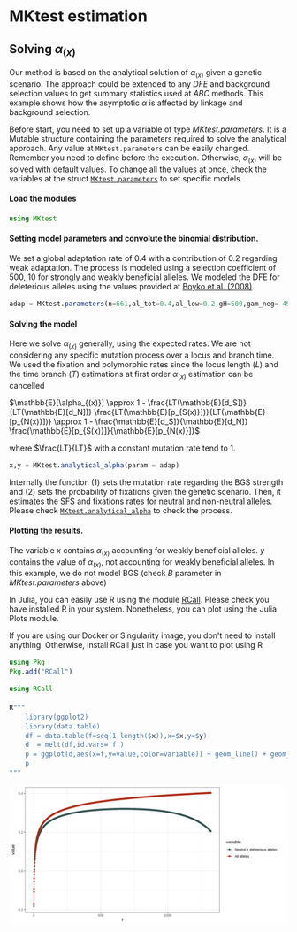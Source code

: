 # MKtest estimation
## Solving $\alpha_{(x)}$
Our method is based on the analytical solution of $\alpha_{(x)}$ given a genetic scenario. The approach could be extended to any *DFE* and background selection values to get summary statistics used at *ABC* methods. This example shows how the asymptotic $\alpha$ is affected by linkage and background selection.

Before start, you need to set up a variable of type *MKtest.parameters*. It is a Mutable structure containing the parameters required to solve the analytical approach. Any value at ```MKtest.parameters``` can be easily changed. Remember you need to define before the execution. Otherwise, $\alpha_{(x)}$ will be solved with default values. To change all the values at once, check the variables at the struct [`MKtest.parameters`](@ref) to set specific models.

#### Load the modules
```julia
using MKtest
```

#### Setting model parameters and convolute the binomial distribution.
We set a global adaptation rate of 0.4 with a contribution of 0.2 regarding weak adaptation. The process is modeled using a selection coefficient of 500, 10 for strongly and weakly beneficial alleles. We modeled the DFE for deleterious alleles using the values provided at [Boyko et al. (2008)](https://journals.plos.org/plosgenetics/article?id=10.1371/journal.pgen.1000083). 

```julia
adap = MKtest.parameters(n=661,al_tot=0.4,al_low=0.2,gH=500,gam_neg=-457,al=0.184,be = 0.184/457,B=0.999)
```

#### Solving the model
Here we solve $\alpha_{(x)}$ generally, using the expected rates. We are not considering any specific mutation process over a locus and branch time. We used the fixation and polymorphic rates since the locus length ($L$) and the time branch ($T$) estimations at first order $\alpha_{(x)}$ estimation can be cancelled

$\mathbb{E}[\alpha_{(x)}] \approx 1 - \frac{LT(\mathbb{E}[d_S])}{LT(\mathbb{E}[d_N])} \frac{LT(\mathbb{E}[p_{S(x)}])}{LT(\mathbb{E}[p_{N(x)}])} \approx 1 - \frac{\mathbb{E}[d_S]}{\mathbb{E}[d_N]} \frac{\mathbb{E}[p_{S(x)}]}{\mathbb{E}[p_{N(x)}]}$

where $\frac{LT}{LT}$ with a constant mutation rate tend to $1$. 

```julia
x,y = MKtest.analytical_alpha(param = adap)
```

Internally the function (1) sets the mutation rate regarding the BGS strength and (2) sets the probability of fixations given the genetic scenario. Then, it estimates the SFS and fixations rates for neutral and non-neutral alleles. Please check [`MKtest.analytical_alpha`](@ref) to check the process.

#### Plotting the results.
The variable *x* contains $\alpha_{(x)}$ accounting for weakly beneficial alleles. *y* contains the value of $\alpha_{(x)}$, not accounting for weakly beneficial alleles. In this example, we do not model BGS (check *B* parameter in *MKtest.parameters* above)

In Julia, you can easily use R using the module [RCall](https://github.com/JuliaInterop/RCall.jl). Please check you have installed R in your system. Nonetheless, you can plot using the Julia Plots module.

If you are using our Docker or Singularity image, you don't need to install anything. Otherwise, install RCall just in case you want to plot using R

```julia
using Pkg
Pkg.add("RCall")
``` 

```julia
using RCall

R"""
	library(ggplot2)
	library(data.table)
	df = data.table(f=seq(1,length($x)),x=$x,y=$y)
	d  = melt(df,id.vars='f')
	p = ggplot(d,aes(x=f,y=value,color=variable)) + geom_line() + geom_point() + scale_colour_manual(values=c('#30504f', '#ab2710'),labels = c("Neutral + deleterious alleles", "All alleles")) + theme_bw()
	p
"""
```

![image](https://raw.githubusercontent.com/jmurga/MKtest.jl/master/docs/src/figure1.svg)
